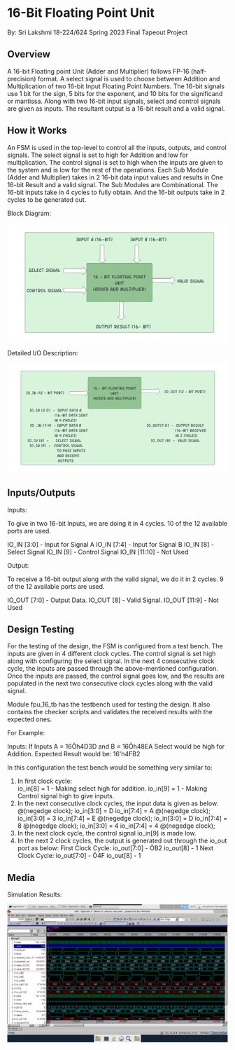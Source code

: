 # 16-Bit Floating Point Unit

By: Sri Lakshmi
18-224/624 Spring 2023 Final Tapeout Project

## Overview

A 16-bit Floating point Unit (Adder and Multiplier) follows FP-16 (half-precision) format. A select signal is used to choose between Addition and Multiplication of two 16-bit Input Floating Point Numbers. The 16-bit signals use 1 bit for the sign, 5 bits for the exponent, and 10 bits for the significand or mantissa. 
Along with two 16-bit input signals, select and control signals are given as inputs. The resultant output is a 16-bit result and a valid signal. 

## How it Works

An FSM is used in the top-level to control all the inputs, outputs, and control signals. The select signal is set to high for Addition and low for multiplication. The control signal is set to high when the inputs are given to the system and is low for the rest of the operations. Each Sub Module (Adder and Multiplier) takes in 2 16-bit data input values and results in One 16-bit Result and a valid signal. The Sub Modules are Combinational. The 16-bit inputs take in 4 cycles to fully obtain. And the 16-bit outputs take in 2 cycles to be generated out. 


Block Diagram: 

![](Picture2.png)

Detailed I/O Description: 

![](Picture1.png)


## Inputs/Outputs

Inputs: 

To give in two 16-bit Inputs, we are doing it in 4 cycles. 10 of the 12 available ports are used.


IO_IN [3:0] 	-	Input for Signal A
IO_IN [7:4] 	-	Input for Signal B
IO_IN [8]		- 	Select Signal
IO_IN [9]		-	Control Signal
IO_IN [11:10]	-	Not Used

Output: 

To receive a 16-bit output along with the valid signal, we do it in 2 cycles. 9 of the 12 available ports are used.


IO_OUT [7:0]	-	Output Data. 
IO_OUT [8]		- 	Valid Signal. 
IO_OUT [11:9]	-	Not Used

## Design Testing

For the testing of the design, the FSM is configured from a test bench. 
The inputs are given in 4 different clock cycles. The control signal is set high along with configuring the select signal. In the next 4 consecutive clock cycle, the inputs are passed through the above-mentioned configuration. Once the inputs are passed, the control signal goes low, and the results are populated in the next two consecutive clock cycles along with the valid signal. 

Module fpu_16_tb has the testbench used for testing the design. It also contains the checker scripts and validates the received results with the expected ones.

For Example: 

Inputs: 
If Inputs A = 16Õh4D3D and B = 16Õh48EA
Select would be high for Addition. Expected Result would be: 16'h4FB2

In this configuration the test bench would be something very similar to: 
1. In first clock cycle:  
io_in[8] = 1	- Making select high for addition. 
io_in[9] = 1	- Making Control signal high to give inputs.
2. In the next consecutive clock cycles, the input data is given as below. 
    		@(negedge clock);
    		io_in[3:0] = D
    		io_in[7:4] = A
    		@(negedge clock);
    		io_in[3:0] = 3
    		io_in[7:4] = E
    		@(negedge clock);
    		io_in[3:0] = D
    		io_in[7:4] = 8
    		@(negedge clock);
    		io_in[3:0] = 4
    		io_in[7:4] = 4
    		@(negedge clock);
3. In the next clock cycle, the control signal io_in[9] is made low. 
4. In the next 2 clock cycles, the output is generated out through the io_out port as below: 
First Clock Cycle: 
	io_out[7:0] 	- ÔB2
	io_out[8] 		- 1
	Next Clock Cycle:
	io_out[7:0] 	- Ô4F
	io_out[8] 		- 1
## Media

Simulation Results: 

![](Picture4.png)

